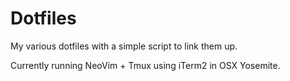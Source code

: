 # Dotfiles
My various dotfiles with a simple script to link them up.

Currently running NeoVim + Tmux using iTerm2 in OSX Yosemite.
